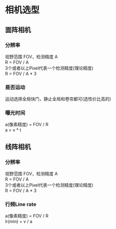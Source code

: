 # 相机选型
## 面阵相机  
### 分辨率
视野范围 FOV，检测精度 A  
R = FOV / A  
3个或者以上Pixel代表一个检测精度(理论精度)  
R = FOV / A * 3  

### 是否运动
运动选择全局快门，静止全局和卷帘都可(选性价比高的)  
### 曝光时间  
a(像素精度) = FOV / R  
a > v * t

## 线阵相机  
### 分辨率
视野范围 FOV，检测精度 A  
R = FOV / A  
3个或者以上Pixel代表一个检测精度(理论精度)  
R = FOV / A * 3   

### 行频Line rate  
a(像素精度) = FOV / R  
lr(min) = v / a